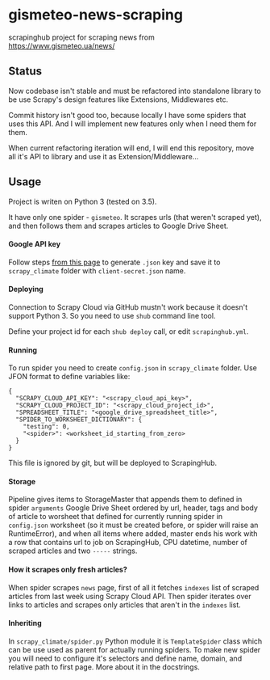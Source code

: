 # gismeteo-news-scraping

scrapinghub project for scraping news from https://www.gismeteo.ua/news/

## Status

Now codebase isn't stable and must be refactored into standalone library 
to be use Scrapy's design features like Extensions, Middlewares etc.

Commit history isn't good too, because locally I have some spiders that uses
this API. And I will implement new features only when I need them for them.

When current refactoring iteration will end, I will end this repository, move 
all it's API to library and use it as Extension/Middleware...

## Usage

Project is writen on Python 3 (tested on 3.5).

It have only one spider - `gismeteo`. It scrapes urls (that weren't scraped yet),
and then follows them and scrapes articles to Google Drive Sheet.

#### Google API key

Follow steps [from this page](https://www.twilio.com/blog/2017/02/an-easy-way-to-read-and-write-to-a-google-spreadsheet-in-python.html)
to generate `.json` key and save it to `scrapy_climate` folder with `client-secret.json` name.

#### Deploying

Connection to Scrapy Cloud via GitHub mustn't work because it doesn't support Python 3.
So you need to use `shub` command line tool.

Define your project id for each `shub deploy` call, or edit `scrapinghub.yml`.

#### Running

To run spider you need to create `config.json` in `scrapy_climate` folder.
Use JFON format to define variables like:
```
{
  "SCRAPY_CLOUD_API_KEY": "<scrapy_cloud_api_key>",
  "SCRAPY_CLOUD_PROJECT_ID": "<scrapy_cloud_project_id>",
  "SPREADSHEET_TITLE": "<google_drive_spreadsheet_title>",
  "SPIDER_TO_WORKSHEET_DICTIONARY": {
    "testing": 0,
    "<spider>": <worksheet_id_starting_from_zero>
  }
}
```

This file is ignored by git, but will be deployed to ScrapingHub.

#### Storage

Pipeline gives items to StorageMaster that
appends them to defined in spider `arguments` Google Drive Sheet ordered by
url, header, tags and body of article to worsheet that defined for currently
running spider in `config.json`
worksheet (so it must be created before, or spider will raise an RuntimeError), and when
all items where added, master ends his work with a row that contains
url to job on ScrapingHub, CPU datetime, number of scraped articles
and two `-----` strings.

#### How it scrapes only fresh articles?

When spider scrapes `news` page, first of all it fetches `indexes` list of scraped
articles from last week using Scrapy Cloud API. Then spider iterates over
links to articles and scrapes only articles that aren't in the `indexes` list.

#### Inheriting

In `scrapy_climate/spider.py` Python module it is `TemplateSpider` class
which can be use used as parent for actually running spiders. To make new
spider you will need to configure it's selectors and define name, domain,
and relative path to first page. More about it in the docstrings.
